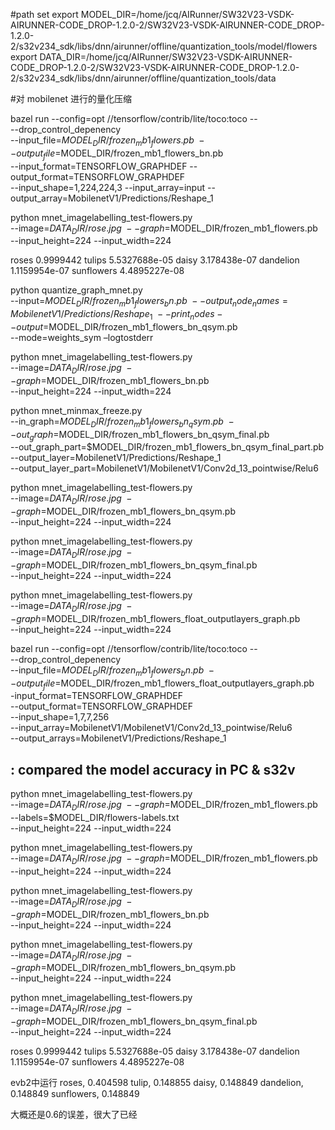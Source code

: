 #path set
export MODEL_DIR=/home/jcq/AIRunner/SW32V23-VSDK-AIRUNNER-CODE_DROP-1.2.0-2/SW32V23-VSDK-AIRUNNER-CODE_DROP-1.2.0-2/s32v234_sdk/libs/dnn/airunner/offline/quantization_tools/model/flowers
export DATA_DIR=/home/jcq/AIRunner/SW32V23-VSDK-AIRUNNER-CODE_DROP-1.2.0-2/SW32V23-VSDK-AIRUNNER-CODE_DROP-1.2.0-2/s32v234_sdk/libs/dnn/airunner/offline/quantization_tools/data



#对 mobilenet 进行的量化压缩




bazel run --config=opt //tensorflow/contrib/lite/toco:toco -- \
 --drop_control_depenency \
 --input_file=$MODEL_DIR/frozen_mb1_flowers.pb \
 --output_file=$MODEL_DIR/frozen_mb1_flowers_bn.pb \
 --input_format=TENSORFLOW_GRAPHDEF --output_format=TENSORFLOW_GRAPHDEF \
 --input_shape=1,224,224,3 --input_array=input --output_array=MobilenetV1/Predictions/Reshape_1


python mnet_imagelabelling_test-flowers.py \
--image=$DATA_DIR/rose.jpg  \
--graph=$MODEL_DIR/frozen_mb1_flowers.pb  \
--input_height=224 --input_width=224


roses 0.9999442
tulips 5.5327688e-05
daisy 3.178438e-07
dandelion 1.1159954e-07
sunflowers 4.4895227e-08




 
python quantize_graph_mnet.py \
 --input=$MODEL_DIR/frozen_mb1_flowers_bn.pb \
 --output_node_names=MobilenetV1/Predictions/Reshape_1 \
 --print_nodes --output=$MODEL_DIR/frozen_mb1_flowers_bn_qsym.pb \
 --mode=weights_sym –logtostderr
 


python mnet_imagelabelling_test-flowers.py \
 --image=$DATA_DIR/rose.jpg \
 --graph=$MODEL_DIR/frozen_mb1_flowers_bn.pb \
 --input_height=224 --input_width=224
 







python mnet_minmax_freeze.py \
 --in_graph=$MODEL_DIR/frozen_mb1_flowers_bn_qsym.pb \
 --out_graph=$MODEL_DIR/frozen_mb1_flowers_bn_qsym_final.pb \
 --out_graph_part=$MODEL_DIR/frozen_mb1_flowers_bn_qsym_final_part.pb \
 --output_layer=MobilenetV1/Predictions/Reshape_1 \
 --output_layer_part=MobilenetV1/MobilenetV1/Conv2d_13_pointwise/Relu6





python mnet_imagelabelling_test-flowers.py \
 --image=$DATA_DIR/rose.jpg \
 --graph=$MODEL_DIR/frozen_mb1_flowers_bn_qsym.pb \
 --input_height=224 --input_width=224

python mnet_imagelabelling_test-flowers.py \
 --image=$DATA_DIR/rose.jpg \
 --graph=$MODEL_DIR/frozen_mb1_flowers_bn_qsym_final.pb \
 --input_height=224 --input_width=224
 
 
 python mnet_imagelabelling_test-flowers.py \
 --image=$DATA_DIR/rose.jpg \
 --graph=$MODEL_DIR/frozen_mb1_flowers_float_outputlayers_graph.pb \
 --input_height=224 --input_width=224








bazel run --config=opt //tensorflow/contrib/lite/toco:toco --\
 --drop_control_depenency\
 --input_file=$MODEL_DIR/frozen_mb1_flowers_bn.pb\
 --output_file=$MODEL_DIR/frozen_mb1_flowers_float_outputlayers_graph.pb\
 -input_format=TENSORFLOW_GRAPHDEF\
 --output_format=TENSORFLOW_GRAPHDEF\
 --input_shape=1,7,7,256\
 --input_array=MobilenetV1/MobilenetV1/Conv2d_13_pointwise/Relu6\
 --output_arrays=MobilenetV1/Predictions/Reshape_1






## : compared the model accuracy in PC & s32v

python mnet_imagelabelling_test-flowers.py \
--image=$DATA_DIR/rose.jpg  \
--graph=$MODEL_DIR/frozen_mb1_flowers.pb  \
--labels=$MODEL_DIR/flowers-labels.txt  \
--input_height=224 --input_width=224


python mnet_imagelabelling_test-flowers.py \
--image=$DATA_DIR/rose.jpg  \
--graph=$MODEL_DIR/frozen_mb1_flowers.pb  \
--input_height=224 --input_width=224


python mnet_imagelabelling_test-flowers.py \
--image=$DATA_DIR/rose.jpg  \
--graph=$MODEL_DIR/frozen_mb1_flowers_bn.pb  \
--input_height=224 --input_width=224


python mnet_imagelabelling_test-flowers.py \
--image=$DATA_DIR/rose.jpg  \
--graph=$MODEL_DIR/frozen_mb1_flowers_bn_qsym.pb  \
--input_height=224 --input_width=224


python mnet_imagelabelling_test-flowers.py \
--image=$DATA_DIR/rose.jpg  \
--graph=$MODEL_DIR/frozen_mb1_flowers_bn_qsym_final.pb  \
--input_height=224 --input_width=224



roses 0.9999442
tulips 5.5327688e-05
daisy 3.178438e-07
dandelion 1.1159954e-07
sunflowers 4.4895227e-08

evb2中运行
               roses, 0.404598
               tulip, 0.148855
               daisy, 0.148849
           dandelion, 0.148849
          sunflowers, 0.148849

大概还是0.6的误差，很大了已经


